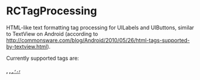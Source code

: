 RCTagProcessing
===============

HTML-like text formatting tag processing for UILabels and UIButtons, similar to TextView on Android (according to http://commonsware.com/blog/Android/2010/05/26/html-tags-supported-by-textview.html).


Currently supported tags are:

<b>, <u>, <i>, <sup>, <sub>, <strike>, <small>